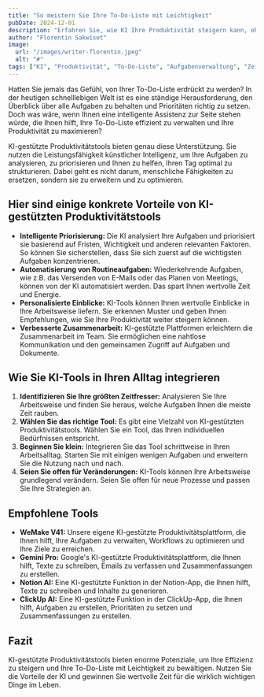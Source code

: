 ```yaml
---
title: "So meistern Sie Ihre To-Do-Liste mit Leichtigkeit"
pubDate: 2024-12-01
description: "Erfahren Sie, wie KI Ihre Produktivität steigern kann, ohne Sie zu ersetzen. Tipps & Tricks für eine effizientere Aufgabenverwaltung mit intelligenten Tools."
author: "Florentin Sakwiset"
image:
  url: "/images/writer-florentin.jpeg"
  alt: "#"
tags: ["KI", "Produktivität", "To-Do-Liste", "Aufgabenverwaltung", "Zeitmanagement", "Effizienz", "Automatisierung", "Tools"]
---
```


Hatten Sie jemals das Gefühl, von Ihrer To-Do-Liste erdrückt zu werden? In der heutigen schnelllebigen Welt ist es eine ständige Herausforderung, den Überblick über alle Aufgaben zu behalten und Prioritäten richtig zu setzen. Doch was wäre, wenn Ihnen eine intelligente Assistenz zur Seite stehen würde, die Ihnen hilft, Ihre To-Do-Liste effizient zu verwalten und Ihre Produktivität zu maximieren?

KI-gestützte Produktivitätstools bieten genau diese Unterstützung. Sie nutzen die Leistungsfähigkeit künstlicher Intelligenz, um Ihre Aufgaben zu analysieren, zu priorisieren und Ihnen zu helfen, Ihren Tag optimal zu strukturieren. Dabei geht es nicht darum, menschliche Fähigkeiten zu ersetzen, sondern sie zu erweitern und zu optimieren.

## Hier sind einige konkrete Vorteile von KI-gestützten Produktivitätstools

- **Intelligente Priorisierung:** Die KI analysiert Ihre Aufgaben und priorisiert sie basierend auf Fristen, Wichtigkeit und anderen relevanten Faktoren. So können Sie sicherstellen, dass Sie sich zuerst auf die wichtigsten Aufgaben konzentrieren.
- **Automatisierung von Routineaufgaben:** Wiederkehrende Aufgaben, wie z.B. das Versenden von E-Mails oder das Planen von Meetings, können von der KI automatisiert werden. Das spart Ihnen wertvolle Zeit und Energie.
- **Personalisierte Einblicke:** KI-Tools können Ihnen wertvolle Einblicke in Ihre Arbeitsweise liefern. Sie erkennen Muster und geben Ihnen Empfehlungen, wie Sie Ihre Produktivität weiter steigern können.
- **Verbesserte Zusammenarbeit:** KI-gestützte Plattformen erleichtern die Zusammenarbeit im Team. Sie ermöglichen eine nahtlose Kommunikation und den gemeinsamen Zugriff auf Aufgaben und Dokumente.

## Wie Sie KI-Tools in Ihren Alltag integrieren

1. **Identifizieren Sie Ihre größten Zeitfresser:** Analysieren Sie Ihre Arbeitsweise und finden Sie heraus, welche Aufgaben Ihnen die meiste Zeit rauben.
2. **Wählen Sie das richtige Tool:** Es gibt eine Vielzahl von KI-gestützten Produktivitätstools. Wählen Sie ein Tool, das Ihren individuellen Bedürfnissen entspricht.
3. **Beginnen Sie klein:** Integrieren Sie das Tool schrittweise in Ihren Arbeitsalltag. Starten Sie mit einigen wenigen Aufgaben und erweitern Sie die Nutzung nach und nach.
4. **Seien Sie offen für Veränderungen:** KI-Tools können Ihre Arbeitsweise grundlegend verändern. Seien Sie offen für neue Prozesse und passen Sie Ihre Strategien an.

## Empfohlene Tools

- **WeMake V41:** Unsere eigene KI-gestützte Produktivitätsplattform, die Ihnen hilft, Ihre Aufgaben zu verwalten, Workflows zu optimieren und Ihre Ziele zu erreichen.
- **Gemini Pro:** Google's KI-gestützte Produktivitätsplattform, die Ihnen hilft, Texte zu schreiben, Emails zu verfassen und Zusammenfassungen zu erstellen.
- **Notion AI:** Eine KI-gestützte Funktion in der Notion-App, die Ihnen hilft, Texte zu schreiben und Inhalte zu generieren.
- **ClickUp AI:** Eine KI-gestützte Funktion in der ClickUp-App, die Ihnen hilft, Aufgaben zu erstellen, Prioritäten zu setzen und Zusammenfassungen zu erstellen.

## Fazit

KI-gestützte Produktivitätstools bieten enorme Potenziale, um Ihre Effizienz zu steigern und Ihre To-Do-Liste mit Leichtigkeit zu bewältigen. Nutzen Sie die Vorteile der KI und gewinnen Sie wertvolle Zeit für die wirklich wichtigen Dinge im Leben.
